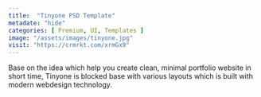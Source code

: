 ```yaml
---
title:  "Tinyone PSD Template"
metadate: "hide"
categories: [ Premium, UI, Templates ]
image: "/assets/images/tinyone.jpg"
visit: "https://crmrkt.com/xrmGx9"
---
```

Base on the idea which help you create clean, minimal portfolio website in short time, Tinyone is blocked base with various layouts which is built with modern webdesign technology. 
